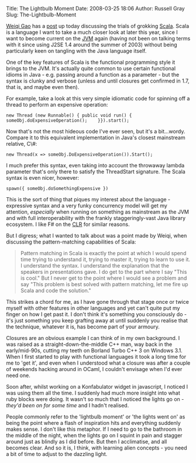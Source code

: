 Title: The Lightbulb Moment
Date: 2008-03-25 18:06
Author: Russell Gray
Slug: The-Lightbulb-Moment

[Weiqi Gao](http://www.weiqigao.com/blog/) has a
[post](http://www.weiqigao.com/blog/2008/03/24/scala_still_uncomfortable_after_five_years.html)
up today discussing the trials of grokking
[Scala](http://www.scala-lang.org/). Scala is a language I want to take
a much closer look at later this year, since I want to become current on
the [JVM](http://en.wikipedia.org/wiki/Java_Virtual_Machine) again
(having not been on talking terms with it since using J2SE 1.4 around
the summer of 2003) without being particularly keen on tangling with the
Java language itself.

One of the key features of Scala is the functional programming style it
brings to the JVM. It's actually quite common to use certain functional
idioms in Java - e.g. passing around a function as a parameter - but the
syntax is clunky and verbose (unless and until closures get confirmed in
1.7, that is, and maybe even then).

<p>
For example, take a look at this very simple idiomatic code for spinning
off a thread to perform an expensive operation:

    new Thread (new Runnable() { public void run() {        someObj.doExpensiveOperation();    }}).start();

<p>
Now that's not the most hideous code I've ever seen, but it's a
bit...wordy. Compare it to this equivalent implementation in Java's
closest mainstream relative, C\#:

    new Thread(x => someObj.DoExpensiveOperation()).Start();

<p>
I much prefer this syntax, even taking into account the throwaway lambda
parameter that's only there to satisfy the ThreadStart signature. The
Scala syntax is even nicer, however:

    spawn({ someObj.doSomethingExpensive })

This is the sort of thing that piques my interest about the language -
expressive syntax and a very funky concurrency model will get my
attention, *especially* when running on something as mainstream as the
JVM and with full interoperability with the frankly staggeringly-vast
Java library ecosystem. I like F\# on the
[CLR](http://en.wikipedia.org/wiki/Common_Language_Runtime) for similar
reasons.

<p>
But I digress; what I wanted to talk about was a point made by Weiqi,
when discussing the pattern-matching capabilities of Scala:  

> Pattern matching in Scala is exactly the point at which I would spend
> time trying to understand it, trying to master it, trying to learn to
> use it. I understand the syntax. I understand the explanation that the
> speakers in presentations gave. I do get to the part where I say "This
> is cool." But I never get to the point where I would see a problem and
> say "This problem is best solved with pattern matching, let me fire up
> Scala and code the solution."
> </p>

This strikes a chord for me, as I have gone through that stage once or
twice myself with other features in other languages and yet can't quite
put my finger on how I get past it. I don't think it's something you
consciously do - it's just something you keep grafting away at until
suddenly you realise that the technique, whatever it is, has become part
of your armoury.

Closures are an obvious example I can think of in my own background. I
was raised as a straight-down-the-middle C++ man, way back in the
early/mid-90s, cutting my teeth on Borland Turbo C++ 3 on Windows 3.1.
When I first started to play with functional languages it took a long
time for me to 'get it', and even when I understood what a closure was
after a couple of weekends hacking around in OCaml, I couldn't envisage
when I'd ever need one.

Soon after, whilst working on a Konfabulator widget in javascript, I
noticed I was using them all the time. I suddenly had much more insight
into what ruby blocks were doing. It wasn't so much that I noticed the
lights go on - *they'd been on for some time* and I hadn't realised.

People commonly refer to the 'lightbulb moment' or 'the lights went on'
as being the point where a flash of inspiration hits and everything
suddenly makes sense. I don't like this metaphor. If I need to go to the
bathroom in the middle of the night, when the lights go on I squint in
pain and stagger around just as blindly as I did before. But then I
acclimatise, and all becomes clear. And so it is, I think, with learning
alien concepts - you need a bit of time to adjust to the dazzling light.
